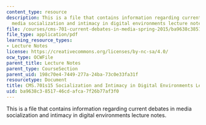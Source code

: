 ```yaml
---
content_type: resource
description: This is a file that contains information regarding current debates in
  media socialization and intimacy in digital environments lecture notes.
file: /courses/cms-701-current-debates-in-media-spring-2015/ba9638c3851746cdafca7f26b77af3f0_MITCMS_701S15_Socializtion.pdf
file_type: application/pdf
learning_resource_types:
- Lecture Notes
license: https://creativecommons.org/licenses/by-nc-sa/4.0/
ocw_type: OCWFile
parent_title: Lecture Notes
parent_type: CourseSection
parent_uid: 198c70e4-7449-277a-24ba-73c0e33fa31f
resourcetype: Document
title: CMS.701s15 Socialization and Intimacy in Digital Environments Lecture Notes
uid: ba9638c3-8517-46cd-afca-7f26b77af3f0
---
```

This is a file that contains information regarding current debates in media socialization and intimacy in digital environments lecture notes.
